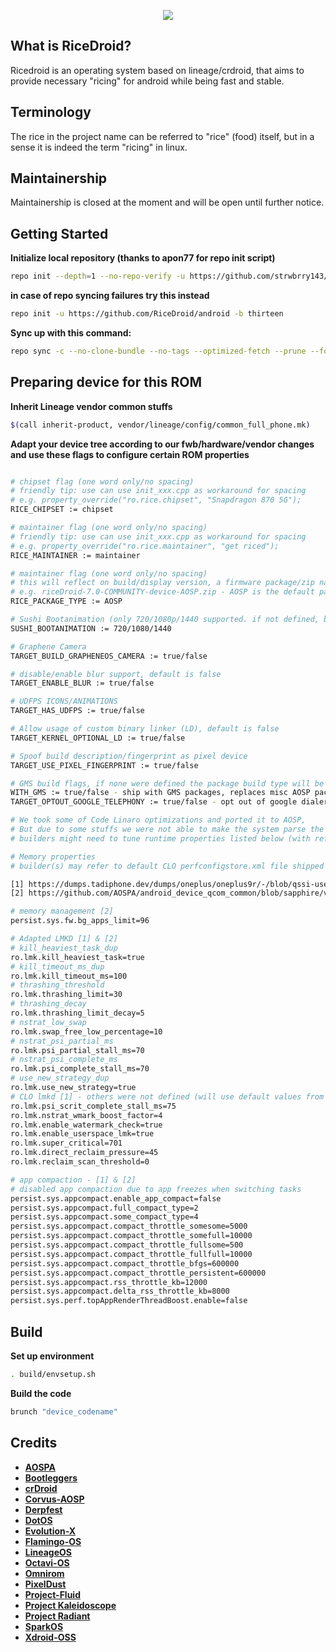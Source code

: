 <p align="center">
<img src="https://github.com/RiceDroid/android/blob/twelve/sushi.png">
</p>

What is RiceDroid?
---------------
Ricedroid is an operating system based on lineage/crdroid, that aims to provide necessary "ricing" for android while being fast and stable.

Terminology
---------------
The rice in the project name can be referred to "rice" (food) itself, but in a sense it is indeed the term "ricing" in linux.

Maintainership
---------------

 Maintainership is closed at the moment and will be open until further notice.
 
Getting Started
---------------
**Initialize local repository (thanks to apon77 for repo init script)**

```bash
repo init --depth=1 --no-repo-verify -u https://github.com/strwbrry143/android -b thirteen -g default,-mips,-darwin,-notdefault
```
**in case of repo syncing failures try this instead**

```bash
repo init -u https://github.com/RiceDroid/android -b thirteen
```

**Sync up with this command:**
```bash
repo sync -c --no-clone-bundle --no-tags --optimized-fetch --prune --force-sync -j$(nproc --all)

```

Preparing device for this ROM
---------------

**Inherit Lineage vendor common stuffs**
```bash
$(call inherit-product, vendor/lineage/config/common_full_phone.mk)
```

**Adapt your device tree according to our fwb/hardware/vendor changes and use these flags to configure certain ROM properties**
```bash

# chipset flag (one word only/no spacing)
# friendly tip: use can use init_xxx.cpp as workaround for spacing
# e.g. property_override("ro.rice.chipset", "Snapdragon 870 5G");
RICE_CHIPSET := chipset

# maintainer flag (one word only/no spacing)
# friendly tip: use can use init_xxx.cpp as workaround for spacing
# e.g. property_override("ro.rice.maintainer", "get riced");
RICE_MAINTAINER := maintainer

# maintainer flag (one word only/no spacing)
# this will reflect on build/display version, a firmware package/zip name 
# e.g. riceDroid-7.0-COMMUNITY-device-AOSP.zip - AOSP is the default package type, WITH_GMS will override the package type to PIXEL
RICE_PACKAGE_TYPE := AOSP

# Sushi Bootanimation (only 720/1080p/1440 supported. if not defined, bootanimation is google bootanimation)
SUSHI_BOOTANIMATION := 720/1080/1440

# Graphene Camera
TARGET_BUILD_GRAPHENEOS_CAMERA := true/false

# disable/enable blur support, default is false
TARGET_ENABLE_BLUR := true/false

# UDFPS ICONS/ANIMATIONS
TARGET_HAS_UDFPS := true/false

# Allow usage of custom binary linker (LD), default is false
TARGET_KERNEL_OPTIONAL_LD := true/false

# Spoof build description/fingerprint as pixel device
TARGET_USE_PIXEL_FINGERPRINT := true/false

# GMS build flags, if none were defined the package build type will be AOSP
WITH_GMS := true/false - ship with GMS packages, replaces misc AOSP packages with Google packages.
TARGET_OPTOUT_GOOGLE_TELEPHONY := true/false - opt out of google dialer support (requires WITH_GMS flag)

# We took some of Code Linaro optimizations and ported it to AOSP,
# But due to some stuffs we were not able to make the system parse the device perfconfigstore.xml automatically
# builders might need to tune runtime properties listed below (with reference and CLO counterparts)

# Memory properties
# builder(s) may refer to default CLO perfconfigstore.xml file shipped with the tree/BSP(if available).

[1] https://dumps.tadiphone.dev/dumps/oneplus/oneplus9r/-/blob/qssi-user-12-RKQ1.211119.001-R.202207300316-release-keys--IN/vendor/etc/perf/perfconfigstore.xml
[2] https://github.com/AOSPA/android_device_qcom_common/blob/sapphire/vendor/perf/configs/lahaina/perf/perfconfigstore.xml

# memory management [2]
persist.sys.fw.bg_apps_limit=96

# Adapted LMKD [1] & [2]
# kill_heaviest_task_dup
ro.lmk.kill_heaviest_task=true
# kill_timeout_ms_dup
ro.lmk.kill_timeout_ms=100
# thrashing_threshold
ro.lmk.thrashing_limit=30
# thrashing_decay
ro.lmk.thrashing_limit_decay=5
# nstrat_low_swap
ro.lmk.swap_free_low_percentage=10
# nstrat_psi_partial_ms
ro.lmk.psi_partial_stall_ms=70
# nstrat_psi_complete_ms
ro.lmk.psi_complete_stall_ms=70
# use_new_strategy_dup
ro.lmk.use_new_strategy=true
# CLO lmkd [1] - others were not defined (will use default values from lmkd binary)
ro.lmk.psi_scrit_complete_stall_ms=75
ro.lmk.nstrat_wmark_boost_factor=4
ro.lmk.enable_watermark_check=true
ro.lmk.enable_userspace_lmk=true
ro.lmk.super_critical=701
ro.lmk.direct_reclaim_pressure=45
ro.lmk.reclaim_scan_threshold=0

# app compaction - [1] & [2]
# disabled app compaction due to app freezes when switching tasks
persist.sys.appcompact.enable_app_compact=false
persist.sys.appcompact.full_compact_type=2
persist.sys.appcompact.some_compact_type=4
persist.sys.appcompact.compact_throttle_somesome=5000
persist.sys.appcompact.compact_throttle_somefull=10000
persist.sys.appcompact.compact_throttle_fullsome=500
persist.sys.appcompact.compact_throttle_fullfull=10000
persist.sys.appcompact.compact_throttle_bfgs=600000
persist.sys.appcompact.compact_throttle_persistent=600000
persist.sys.appcompact.rss_throttle_kb=12000
persist.sys.appcompact.delta_rss_throttle_kb=8000
persist.sys.perf.topAppRenderThreadBoost.enable=false
```

Build
---------------
**Set up environment**
```bash
. build/envsetup.sh
```
**Build the code**
```bash
brunch "device_codename"
```

Credits
---------------
* [**AOSPA**](https://github.com/AOSPA)
* [**Bootleggers**](https://github.com/BootleggersROM)
* [**crDroid**](https://github.com/crdroidandroid)
* [**Corvus-AOSP**](https://github.com/Corvus-R)
* [**Derpfest**](https://github.com/Derpfest-12)
* [**DotOS**](https://github.com/DotOS)
* [**Evolution-X**](https://github.com/Evolution-X)
* [**Flamingo-OS**](https://github.com/Flamingo-OS)
* [**LineageOS**](https://github.com/LineageOS)
* [**Octavi-OS**](https://github.com/Octavi-OS)
* [**Omnirom**](https://github.com/omnirom)
* [**PixelDust**](https://github.com/PixelDust-Twelve)
* [**Project-Fluid**](https://github.com/Project-Fluid)
* [**Project Kaleidoscope**](https://github.com/Project-Kaleidoscope)
* [**Project Radiant**](https://github.com/ProjectRadiant)
* [**SparkOS**](https://github.com/Spark-Rom)
* [**Xdroid-OSS**](https://github.com/xdroid-oss)

